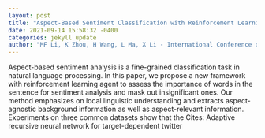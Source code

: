 ```yaml
--- 
layout: post 
title: "Aspect-Based Sentiment Classification with Reinforcement Learning and Local Understanding" 
date: 2021-09-14 15:58:32 -0400 
categories: jekyll update 
author: "MF Li, K Zhou, H Wang, L Ma, X Li - International Conference on Artificial Neural , 2021" 
--- 
```

Aspect-based sentiment analysis is a fine-grained classification task in natural language processing. In this paper, we propose a new framework with reinforcement learning agent to assess the importance of words in the sentence for sentiment analysis and mask out insignificant ones. Our method emphasizes on local linguistic understanding and extracts aspect-agnostic background information as well as aspect-relevant information. Experiments on three common datasets show that the Cites: Adaptive recursive neural network for target-dependent twitter